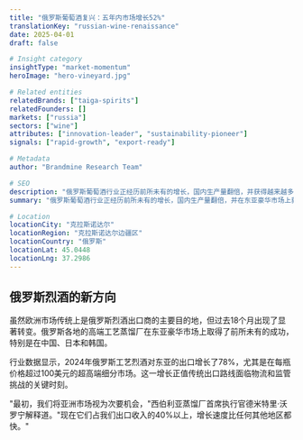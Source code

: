 ```yaml
---
title: "俄罗斯葡萄酒复兴：五年内市场增长52%"
translationKey: "russian-wine-renaissance"
date: 2025-04-01
draft: false

# Insight category
insightType: "market-momentum"
heroImage: "hero-vineyard.jpg"

# Related entities
relatedBrands: ["taiga-spirits"]
relatedFounders: []
markets: ["russia"]
sectors: ["wine"]
attributes: ["innovation-leader", "sustainability-pioneer"]
signals: ["rapid-growth", "export-ready"]

# Metadata
author: "Brandmine Research Team"

# SEO
description: "俄罗斯葡萄酒行业正经历前所未有的增长，国内生产量翻倍，并获得越来越多的国际认可。"
summary: "俄罗斯葡萄酒行业正经历前所未有的增长，国内生产量翻倍，并在东亚豪华市场上获得越来越多的国际认可。"

# Location
locationCity: "克拉斯诺达尔"
locationRegion: "克拉斯诺达尔边疆区"
locationCountry: "俄罗斯"
locationLat: 45.0448
locationLng: 37.2986
---
```


## 俄罗斯烈酒的新方向

虽然欧洲市场传统上是俄罗斯烈酒出口商的主要目的地，但过去18个月出现了显著转变。俄罗斯各地的高端工艺蒸馏厂在东亚豪华市场上取得了前所未有的成功，特别是在中国、日本和韩国。

行业数据显示，2024年俄罗斯工艺烈酒对东亚的出口增长了78%，尤其是在每瓶价格超过100美元的超高端细分市场。这一增长正值传统出口路线面临物流和监管挑战的关键时刻。

"最初，我们将亚洲市场视为次要机会，"西伯利亚蒸馏厂首席执行官德米特里·沃罗宁解释道。"现在它们占我们出口收入的40%以上，增长速度比任何其他地区都快。"
